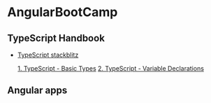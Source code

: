 # AngularBootCamp

## TypeScript Handbook 
* [TypeScript stackblitz](https://stackblitz.com/@benjavicha1)

  [1. TypeScript - Basic Types](https://stackblitz.com/edit/typescript-basic-types)
  [2. TypeScript - Variable Declarations](https://stackblitz.com/edit/typescript-variable-declarations)

## Angular apps

